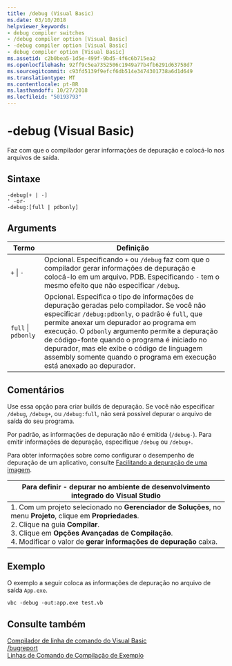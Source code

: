```yaml
---
title: /debug (Visual Basic)
ms.date: 03/10/2018
helpviewer_keywords:
- debug compiler switches
- /debug compiler option [Visual Basic]
- -debug compiler option [Visual Basic]
- debug compiler option [Visual Basic]
ms.assetid: c2b0bea5-1d5e-499f-9bd5-4f6c6b715ea2
ms.openlocfilehash: 92ff9c5ea7352506c1949a77b4fb6291d63758d7
ms.sourcegitcommit: c93fd5139f9efcf6db514e3474301738a6d1d649
ms.translationtype: MT
ms.contentlocale: pt-BR
ms.lasthandoff: 10/27/2018
ms.locfileid: "50193793"
---
```

# <a name="-debug-visual-basic"></a>-debug (Visual Basic)
Faz com que o compilador gerar informações de depuração e colocá-lo nos arquivos de saída.  
  
## <a name="syntax"></a>Sintaxe  
  
```  
-debug[+ | -]  
' -or-  
-debug:[full | pdbonly]  
```  
  
## <a name="arguments"></a>Arguments  
  
|Termo|Definição|  
|---|---|  
|`+` &#124; `-`|Opcional. Especificando `+` ou `/debug` faz com que o compilador gerar informações de depuração e colocá-lo em um arquivo. PDB. Especificando `-` tem o mesmo efeito que não especificar `/debug`.|  
|`full` &#124; `pdbonly`|Opcional. Especifica o tipo de informações de depuração geradas pelo compilador. Se você não especificar `/debug:pdbonly`, o padrão é `full`, que permite anexar um depurador ao programa em execução. O `pdbonly` argumento permite a depuração de código-fonte quando o programa é iniciado no depurador, mas ele exibe o código de linguagem assembly somente quando o programa em execução está anexado ao depurador.|  
  
## <a name="remarks"></a>Comentários  
 Use essa opção para criar builds de depuração. Se você não especificar `/debug`, `/debug+`, ou `/debug:full`, não será possível depurar o arquivo de saída do seu programa.  
  
 Por padrão, as informações de depuração não é emitida (`/debug-`). Para emitir informações de depuração, especifique `/debug` ou `/debug+`.  
  
 Para obter informações sobre como configurar o desempenho de depuração de um aplicativo, consulte [Facilitando a depuração de uma imagem](../../../framework/debug-trace-profile/making-an-image-easier-to-debug.md).  
  
|Para definir - depurar no ambiente de desenvolvimento integrado do Visual Studio|  
|---|  
|1.  Com um projeto selecionado no **Gerenciador de Soluções**, no menu **Projeto**, clique em **Propriedades**. <br />2.  Clique na guia **Compilar**.<br />3.  Clique em **Opções Avançadas de Compilação**.<br />4.  Modificar o valor de **gerar informações de depuração** caixa.|  
  
## <a name="example"></a>Exemplo  
 O exemplo a seguir coloca as informações de depuração no arquivo de saída `App.exe`.  
  
```  
vbc -debug -out:app.exe test.vb  
```  
  
## <a name="see-also"></a>Consulte também  
 [Compilador de linha de comando do Visual Basic](../../../visual-basic/reference/command-line-compiler/index.md)  
 [/bugreport](../../../visual-basic/reference/command-line-compiler/bugreport.md)  
 [Linhas de Comando de Compilação de Exemplo](../../../visual-basic/reference/command-line-compiler/sample-compilation-command-lines.md)
